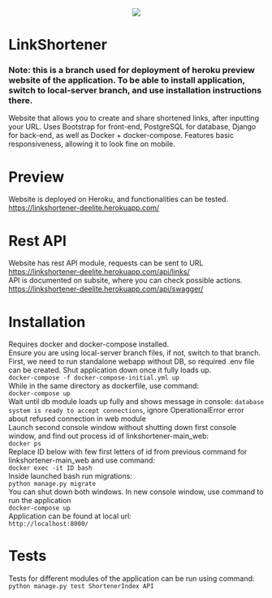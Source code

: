 <p align="center">
  <img src="https://user-images.githubusercontent.com/35972878/133129972-13608f0f-291e-4207-9d5c-0fd6c2e6899a.png">
</p>

# LinkShortener

<h3> Note: this is a branch used for deployment of heroku preview website of the application. To be able to install application, switch to local-server branch, and use installation instructions there.</h3>  

Website that allows you to create and share shortened links, after inputting your URL. 
Uses Bootstrap for front-end, PostgreSQL for database, Django for back-end, as well as Docker + docker-compose.
Features basic responsiveness, allowing it to look fine on mobile.

# Preview
Website is deployed on Heroku, and functionalities can be tested.  
https://linkshortener-deelite.herokuapp.com/

# Rest API
Website has rest API module, requests can be sent to URL https://linkshortener-deelite.herokuapp.com/api/links/  
API is documented on subsite, where you can check possible actions. https://linkshortener-deelite.herokuapp.com/api/swagger/  

# Installation
Requires docker and docker-compose installed.  
Ensure you are using local-server branch files, if not, switch to that branch.  
First, we need to run standalone webapp without DB, so required .env file can be created. Shut application down once it fully loads up.  
`docker-compose -f docker-compose-initial.yml up`  
While in the same directory as dockerfile, use command:  
`docker-compose up`  
Wait until db module loads up fully and shows message in console: `database system is ready to accept connections`, ignore OperationalError error about refused connection in web module  
Launch second console window without shutting down first console window, and find out process id of linkshortener-main_web:  
`docker ps`  
Replace ID below with few first letters of id from previous command for linkshortener-main_web and use command:  
`docker exec -it ID bash`  
Inside launched bash run migrations:   
`python manage.py migrate`  
You can shut down both windows. In new console window, use command to run the application  
`docker-compose up`  
Application can be found at local url:  
`http://localhost:8000/`  


# Tests
Tests for different modules of the application can be run using command:  
`python manage.py test ShortenerIndex API`  



